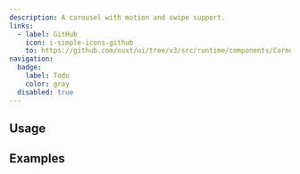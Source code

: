 ```yaml
---
description: A carousel with motion and swipe support.
links:
  - label: GitHub
    icon: i-simple-icons-github
    to: https://github.com/nuxt/ui/tree/v3/src/runtime/components/Carousel.vue
navigation:
  badge:
    label: Todo
    color: gray
  disabled: true
---
```


## Usage

## Examples

<!-- ## API

### Props

:component-props

### Slots

:component-slots

### Emits

:component-emits

## Theme

:component-theme -->
